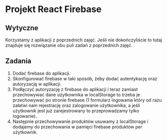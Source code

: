 # Projekt React Firebase

## Wytyczne
Korzystamy z aplikacji z poprzednich zajęć. Jeśli nie dokończyliście to tutaj znajduje się rozwiązanie obu puli zadań z poprzednich zajęć. 

## Zadania
1. Dodać firebase do aplikacji.
2. Skonfigurować firebase w taki sposób, żeby dodać autentykację oraz autoryzację w aplikacji.
3. Podłączyć autoryzację z firebase do aplikacji i teraz zamiast przechowywać dane użytkownika w localStorage to trzeba je przechowywać po stronie firebase (1 formularz logowania który od razu załatwi nam rejestrację oraz zalogowanie użytkownika, a jeśli użytkownik jest już zarejestrowany to przeprowadzamy tylko logowanie).
4. Następnie przechowywanie produktów usuwamy z localStorage i dodajemy do przechowania w pamięci firebase produktów per użytkownik.